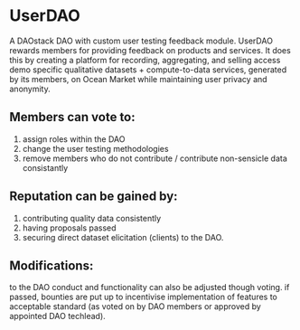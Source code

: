# UserDAO
A DAOstack DAO with custom user testing feedback module. UserDAO rewards members for providing feedback on products and services. It does this by creating a platform for recording, aggregating, and selling access demo specific qualitative datasets + compute-to-data services, generated by its members, on Ocean Market while maintaining user privacy and anonymity.

## Members can vote to:
1) assign roles within the DAO 
2) change the user testing methodologies 
3) remove members who do not contribute / contribute non-sensicle data consistantly

## Reputation can be gained by:
1) contributing quality data consistently 
2) having proposals passed 
3) securing direct dataset elicitation (clients) to the DAO. 

## Modifications:
to the DAO conduct and functionality can also be adjusted though voting. if passed, bounties are put up to incentivise implementation of features to acceptable standard (as voted on by DAO members or approved by appointed DAO techlead).
